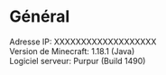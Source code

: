 # Général

Adresse IP: XXXXXXXXXXXXXXXXXXX  
Version de Minecraft: 1.18.1 (Java)  
Logiciel serveur: Purpur (Build 1490)  